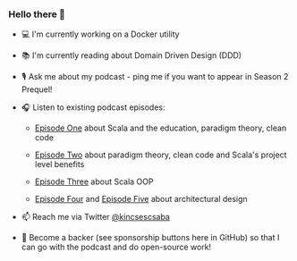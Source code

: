 ### Hello there 👋

- 💻 I'm currently working on a Docker utility

- 📚 I'm currently reading about Domain Driven Design (DDD)

- 🎙 Ask me about my podcast - ping me if you want to appear in Season 2 Prequel!

- 🎧 Listen to existing podcast episodes:
  
  - [Episode One](https://proscala.com/podcasts/episode-one) about Scala and the education, paradigm theory, clean code
  
  - [Episode Two](https://proscala.com/podcasts/episode-two) about paradigm theory, clean code and Scala's project level benefits
  
  - [Episode Three](https://proscala.com/podcasts/episode-three) about Scala OOP
  
  - [Episode Four](https://proscala.com/podcasts/episode-four) and [Episode Five](https://proscala.com/podcasts/episode-five) about architectural design

- 📫 Reach me via Twitter [@kincsescsaba](https://twitter.com/kincsescsaba)

- 💸 Become a backer (see sponsorship buttons here in GitHub) so that I can go with the podcast and do open-source work!
